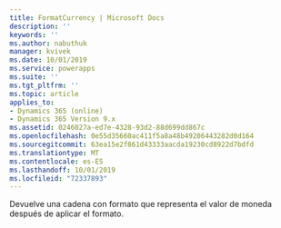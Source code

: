 ```yaml
---
title: FormatCurrency | Microsoft Docs
description: ''
keywords: ''
ms.author: nabuthuk
manager: kvivek
ms.date: 10/01/2019
ms.service: powerapps
ms.suite: ''
ms.tgt_pltfrm: ''
ms.topic: article
applies_to:
- Dynamics 365 (online)
- Dynamics 365 Version 9.x
ms.assetid: 0246027a-ed7e-4328-93d2-88d699dd867c
ms.openlocfilehash: 0e55d35660ac411f5a8a48b49206443282d0d164
ms.sourcegitcommit: 63ea15e2f861d43333aacda19230cd8922d7bdfd
ms.translationtype: MT
ms.contentlocale: es-ES
ms.lasthandoff: 10/01/2019
ms.locfileid: "72337893"
---
```

Devuelve una cadena con formato que representa el valor de moneda después de aplicar el formato.
